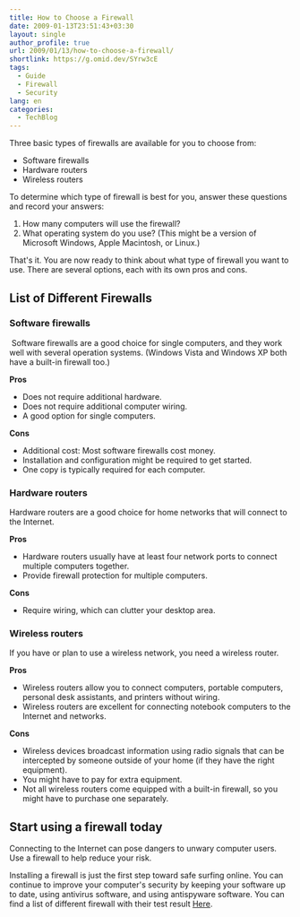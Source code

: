 ```yaml
---
title: How to Choose a Firewall
date: 2009-01-13T23:51:43+03:30
layout: single
author_profile: true
url: 2009/01/13/how-to-choose-a-firewall/
shortlink: https://g.omid.dev/SYrw3cE
tags:
  - Guide
  - Firewall
  - Security
lang: en
categories: 
  - TechBlog
---
```

Three basic types of firewalls are available for you to choose from:  

* Software firewalls
* Hardware routers
* Wireless routers

To determine which type of firewall is best for you, answer these questions and record your answers:  

1. How many computers will use the firewall?
2. What operating system do you use? (This might be a version of Microsoft Windows, Apple Macintosh, or Linux.)

That's it. You are now ready to think about what type of firewall you want to use. There are several options, each with its own pros and cons.  

List of Different Firewalls
----------------------------

### Software firewalls

 Software firewalls are a good choice for single computers, and they work well with several operation systems. (Windows Vista and Windows XP both have a built-in firewall too.)

**Pros**

* Does not require additional hardware.
* Does not require additional computer wiring.
* A good option for single computers.

**Cons**

* Additional cost: Most software firewalls cost money.
* Installation and configuration might be required to get started.
* One copy is typically required for each computer.  
  
### Hardware routers

Hardware routers are a good choice for home networks that will connect to the Internet.

**Pros**

* Hardware routers usually have at least four network ports to connect multiple computers together.
* Provide firewall protection for multiple computers.

**Cons**

* Require wiring, which can clutter your desktop area.

### Wireless routers

If you have or plan to use a wireless network, you need a wireless router.

**Pros**

* Wireless routers allow you to connect computers, portable computers, personal desk assistants, and printers without wiring.
* Wireless routers are excellent for connecting notebook computers to the Internet and networks.

**Cons**

* Wireless devices broadcast information using radio signals that can be intercepted by someone outside of your home (if they have the right equipment).
* You might have to pay for extra equipment.
* Not all wireless routers come equipped with a built-in firewall, so you might have to purchase one separately.

Start using a firewall today
----------------------------

Connecting to the Internet can pose dangers to unwary computer users. Use a firewall to help reduce your risk.  
  
Installing a firewall is just the first step toward safe surfing online. You can continue to improve your computer's security by keeping your software up to date, using antivirus software, and using antispyware software. You can find a list of different firewall with their test result [Here](https://www.matousec.com/projects/firewall-challenge/results.php).
